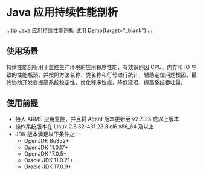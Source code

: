 # Java 应用持续性能剖析

:::tip Java 应用持续性能剖析
[试用 Demo](/doc/playground/armsdemo.html?dest=https%3A%2F%2Farmsnext4service.console.aliyun.com%2Ftracing%23%2Ftracing%2Fcn-hangzhou%3FappId%3Dckv8e2vzfj%25407e393063f3fd6ad%26tab%3DappDiagnosis%26source%3DTRACE%26sideFilters%3D%255B%255D){target="_blank"}
:::

## 使用场景

持续性能剖析用于监控生产环境的应用程序性能，有效识别因 CPU、内存和 IO 导致的性能瓶颈，并按照方法名称、类名称和行号进行统计，辅助定位问题根因。最终协助开发者提高系统稳定性，优化程序性能，降低延迟，提高系统吞吐量。

## 使用前提

- 接入 ARMS 应用监控，并且将 Agent 版本更新至 v2.7.3.5 或以上版本
- 操作系统版本在 Linux 2.6.32-431.23.3.el6.x86_64 及以上
- JDK 版本满足以下条件之一
  - OpenJDK 8u352+
  - OpenJDK 11.0.17+
  - OpenJDK 17.0.5+
  - Oracle JDK 11.0.21+
  - Oracle JDK 17.0.9+
